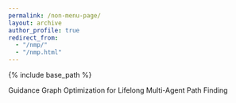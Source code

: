 ```yaml
---
permalink: /non-menu-page/
layout: archive
author_profile: true
redirect_from: 
  - "/nmp/"
  - "/nmp.html"
---
```

<!--title: "Page not in menu"
excerpt: "This is a page not in the main menu"-->
{% include base_path %}
<!--{% include toc %}-->

<!--{% for pub in site.data.pubs %}
        {% include pub.html %}
{% endfor %}-->


<tr>
    <td>
        Guidance Graph Optimization for Lifelong Multi-Agent Path Finding
    </td>
</tr>